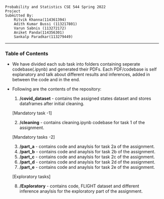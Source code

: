     Probability and Statistics CSE 544 Spring 2022
    Project
    Submitted By:
        Ritvik Khanna(114361394)
        Adith Kumar Bussi (113217801)
        Varun Sabnis (113272172)
        Aniket Panda(114356301)
        Sankalp Paradkar(113279449)
 -------------------------------------------------------------------------------------------------------------------------------------------
 ### Table of Contents
 
-   We have divided each sub task into folders containing seperate codebase(.ipynb) and generated their PDFs. Each PDF/codebase is self explanatory and talk about different results and inferences, added in between the code and in the end.
-   Following are the contents of the repository:
    
    1. **/covid_dataset** - contains the assigned states dataset and stores dataframes after initial cleaning.
    
    [Mandatory task -1]
    
    2. **/cleaning** - contains cleaning.ipynb codebase for task 1 of the assignment.
    
    [Mandatory tasks -2]
    
    3. **/part_a** - contains code and anaylsis for task 2a of the assignment.
    4. **/part_b** - contains code and anaylsis for task 2b of the assignment.
    5. **/part_c** - contains code and anaylsis for task 2c of the assignment.
    6. **/part_d** - contains code and anaylsis for task 2d of the assignment.
    7. **/part_e** - contains code and anaylsis for task 2e of the assignment.
    
    [Exploratory tasks]
    
    8. **/Exploratory** - contains code, FLIGHT dataset and different inference anaylsis for the exploratory part of the assignment.
   
